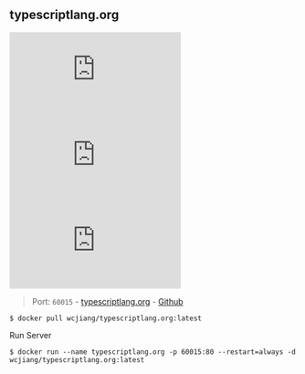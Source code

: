 typescriptlang.org
---

[![Docker Image Version (latest by date)](https://img.shields.io/docker/v/wcjiang/typescriptlang.org)](https://hub.docker.com/r/wcjiang/typescriptlang.org) ![Docker Image Size (latest by date)](https://img.shields.io/docker/image-size/wcjiang/typescriptlang.org) ![Docker Pulls](https://img.shields.io/docker/pulls/wcjiang/typescriptlang.org)

> Port: `60015` - [typescriptlang.org](https://www.typescriptlang.org/)  - [Github]()

```shell
$ docker pull wcjiang/typescriptlang.org:latest
```

Run Server

```shell
$ docker run --name typescriptlang.org -p 60015:80 --restart=always -d wcjiang/typescriptlang.org:latest
```
